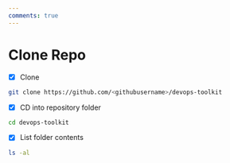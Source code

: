 ```yaml
---
comments: true
---
```

# Clone Repo

- [x] Clone

```bash
git clone https://github.com/<githubusername>/devops-toolkit
```

- [x] CD into repository folder

```bash
cd devops-toolkit
```

- [x] List folder contents

```bash
ls -al
```
